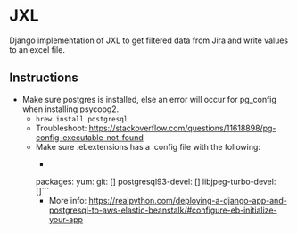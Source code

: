 # JXL
Django implementation of JXL to get filtered data from Jira and write values to an excel file.

## Instructions
* Make sure postgres is installed, else an error will occur for pg_config when installing psycopg2.
  * ```brew install postgresql```
  * Troubleshoot: https://stackoverflow.com/questions/11618898/pg-config-executable-not-found
  * Make sure .ebextensions has a .config file with the following:
    * ```yaml
    packages:
      yum:
        git: []
          postgresql93-devel: []
          libjpeg-turbo-devel: []```
      * More info: https://realpython.com/deploying-a-django-app-and-postgresql-to-aws-elastic-beanstalk/#configure-eb-initialize-your-app 
